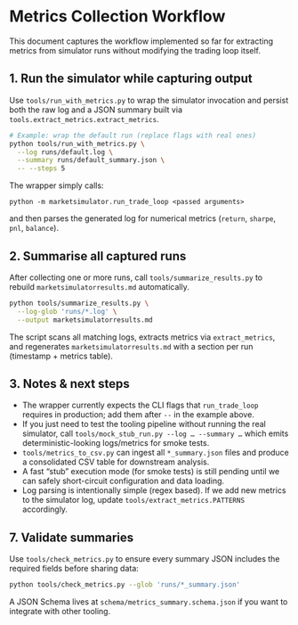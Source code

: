 # Metrics Collection Workflow

This document captures the workflow implemented so far for extracting
metrics from simulator runs without modifying the trading loop itself.

## 1. Run the simulator while capturing output

Use `tools/run_with_metrics.py` to wrap the simulator invocation and
persist both the raw log and a JSON summary built via
`tools.extract_metrics.extract_metrics`.

```bash
# Example: wrap the default run (replace flags with real ones)
python tools/run_with_metrics.py \
  --log runs/default.log \
  --summary runs/default_summary.json \
  -- --steps 5
```

The wrapper simply calls:

```text
python -m marketsimulator.run_trade_loop <passed arguments>
```

and then parses the generated log for numerical metrics
(`return`, `sharpe`, `pnl`, `balance`).

## 2. Summarise all captured runs

After collecting one or more runs, call
`tools/summarize_results.py` to rebuild `marketsimulatorresults.md`
automatically.

```bash
python tools/summarize_results.py \
  --log-glob 'runs/*.log' \
  --output marketsimulatorresults.md
```

The script scans all matching logs, extracts metrics via
`extract_metrics`, and regenerates `marketsimulatorresults.md` with a
section per run (timestamp + metrics table).

## 3. Notes & next steps

- The wrapper currently expects the CLI flags that `run_trade_loop`
  requires in production; add them after `--` in the example above.
- If you just need to test the tooling pipeline without running the
  real simulator, call `tools/mock_stub_run.py --log … --summary …`
  which emits deterministic-looking logs/metrics for smoke tests.
- `tools/metrics_to_csv.py` can ingest all `*_summary.json` files and
  produce a consolidated CSV table for downstream analysis.
- A fast “stub” execution mode (for smoke tests) is still pending
  until we can safely short-circuit configuration and data loading.
- Log parsing is intentionally simple (regex based). If we add new
  metrics to the simulator log, update
  `tools/extract_metrics.PATTERNS` accordingly.

## 7. Validate summaries

Use `tools/check_metrics.py` to ensure every summary JSON includes the required fields before sharing data:

```bash
python tools/check_metrics.py --glob 'runs/*_summary.json'
```

A JSON Schema lives at `schema/metrics_summary.schema.json` if you want to integrate with other tooling.
